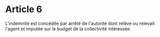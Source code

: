 # Article 6

L'indemnité est concédée par arrêté de l'autorité dont relève ou relevait l'agent et imputée sur le budget de la collectivité intéressée.
